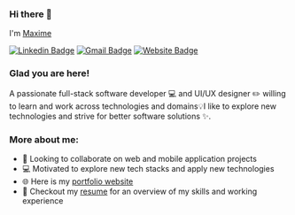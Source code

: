 ### Hi there 👋
I'm [Maxime](https://maximeishimwe.netlify.app/)

[![Linkedin Badge](https://img.shields.io/badge/LinkedIn-blue?style=flat&logo=linkedin&labelColor=blue&link=https://www.linkedin.com/in/maximeish)](https://www.linkedin.com/in/maximeish) [![Gmail Badge](https://img.shields.io/badge/Gmail-red?style=flat-square&logo=Gmail&logoColor=white&link=mailto:mxmishimwe5@gmail.com)](mailto:mxmishimwe5@gmail.com) [![Website Badge](https://img.shields.io/badge/-Website-47CCCC?style=flat&logo=Google-Chrome&logoColor=white&link=https://maximeishimwe.netlify.app)](https://maximeishimwe.netlify.app)

### Glad you are here!

A passionate full-stack software developer 💻 and UI/UX designer ✏️ willing to learn and work across technologies and domains💡I like to explore new technologies and strive for better software solutions ✨. 

### More about me:


- 🤝 Looking to collaborate on web and mobile application projects
- 💻 Motivated to explore new tech stacks and apply new technologies
- 🌐 Here is my [portfolio website](https://maximeishimwe.netlify.app) 
- 📝 Checkout my [resume](https://drive.google.com/file/d/1I8NwaG7XCinYQGaKv2OlJ7fGWcjb812N/view?usp=sharing) for an overview of my skills and working experience


